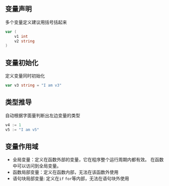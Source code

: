 ## 变量声明
多个变量定义建议用括号括起来
```go
var (
	v1 int
	v2 string
)
```

## 变量初始化
定义变量同时初始化
```go
var v3 string = "I am v3"
```

## 类型推导
自动根据字面量判断出左边变量的类型
```go
v4 := 1
v5 := "I am v5"
```
## 变量作用域
- 全局变量：定义在函数外部的变量，它在程序整个运行周期内都有效。 在函数中可以访问到全局变量。
- 函数局部变量：定义在函数内部，无法在该函数外使用
- 语句块局部变量: 定义在`if` `for`等内部，无法在语句块外使用
